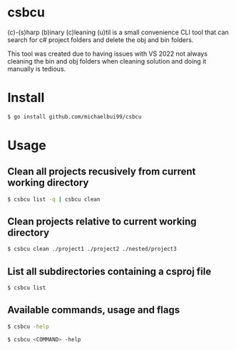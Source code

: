 # csbcu

(c)-(s)harp (b)inary (c)leaning (u)til is a small convenience CLI tool that can search for c# project folders and delete the obj and bin folders.

This tool was created due to having issues with VS 2022 not always cleaning the bin and obj folders when cleaning solution and doing it manually is tedious.

# Install

```bash
$ go install github.com/michaelbui99/csbcu
```

# Usage

## Clean all projects recusively from current working directory

```bash
$ csbcu list -q | csbcu clean
```

## Clean projects relative to current working directory

```bash
$ csbcu clean ./project1 ./project2 ./nested/project3
```

## List all subdirectories containing a csproj file

```bash
$ csbcu list
```

## Available commands, usage and flags

```bash
$ csbcu -help
```

```bash
$ csbcu <COMMAND> -help
```
